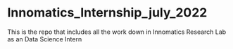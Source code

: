 # Innomatics_Internship_july_2022
This is the repo that includes all the work down in Innomatics Research Lab as an Data Science Intern
